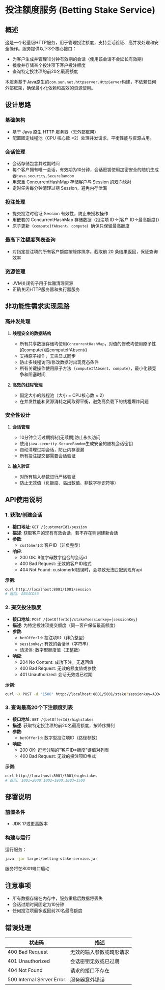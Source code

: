 # 投注额度服务 (Betting Stake Service)

## 概述

这是一个轻量级HTTP服务，用于管理投注额度，支持会话验证、高并发处理和安全操作。服务提供以下3个核心接口：
- 为客户生成并管理10分钟有效期的会话（使用该会话不会延长有效期）
- 接收并存储某个投注项下客户投注额度
- 查询特定投注项的前20名最高额度

本服务基于Java原生的`com.sun.net.httpserver.HttpServer`构建，不依赖任何外部框架，确保最小化依赖和高效的资源使用。


## 设计思路

### 基础架构
- 基于 Java 原生 HTTP 服务器（无外部框架）
- 配置固定线程池（CPU 核心数 ×2）处理并发请求，平衡性能与资源占用。
### 会话管理
- 会话存储包含其过期时间
- 每个客户拥有唯一会话，有效期为10分钟，会话密钥使用加密安全的随机生成器`java.security.SecureRandom`
- 用双重 ConcurrentHashMap 存储客户与 Session 的双向映射
- 定时任务每分钟清理过期 Session，避免内存泄漏

### 投注处理
- 提交投注时验证 Session 有效性，防止未授权操作
- 用嵌套的 ConcurrentHashMap 存储数据（投注项 ID→{客户 ID→最高额度}）
- 原子更新（`computeIfAbsent`、`compute`）确保只保留最高额度

### 最高下注额度列表查询
- 对指定投注项的所有客户额度按降序排序。截取前 20 条结果返回，保证查询效率

### 资源管理
- JVM关闭钩子用于优雅清理资源
- 正确关闭HTTP服务器和执行器服务

## 非功能性需求实现思路

### 高并发处理

1. **线程安全的数据结构**
    - 所有共享数据存储均使用`ConcurrentHashMap`，对值的修改均使用原子性的compute()或computeIfAbsent()
    - 支持原子操作，无需显式同步
    - 防止多线程访问/修改数据时出现竞态条件
    - 所有关键操作使用原子方法（`computeIfAbsent`、`compute`），最小化锁竞争和阻塞时间

2. **高效的线程管理**
    - 固定大小的线程池（大小 = CPU核心数 × 2）
    - 在并发性能和资源消耗之间取得平衡，避免高负载下的线程爆炸问题


### 安全性设计

1. **会话管理**
    - 10分钟会话过期机制(无续期)防止永久访问
    - 使用`java.security.SecureRandom`生成安全的随机会话密钥
    - 自动清理过期会话，防止内存泄漏
    - 所有投注提交都需要会话验证

2. **输入验证**
    - 对所有输入参数进行严格验证
    - 防止无效值（负额度、溢出数值、非数字标识符等）





## API使用说明

### 1. 获取/创建会话
- **接口地址**: `GET /{customerId}/session`
- **描述**: 获取客户的现有有效会话，若不存在则创建新会话
- **参数**:
    - `customerId`: 客户ID（非负整型）
- **响应**:
    - 200 OK: 8位字母数字组合的会话id
    - 400 Bad Request: 无效的客户ID格式
    - 404 Not Found: customerId错误时，会导致无法匹配到现有api

**示例**:
```bash
curl http://localhost:8001/1001/session
# 返回: AB34CD56
```

### 2. 提交投注额度
- **接口地址**: `POST /{betOfferId}/stake?sessionkey={sessionKey}`
- **描述**: 为特定投注项提交额度（同一客户保留最高额度）
- **参数**:
    - `betOfferId`: 投注项ID（非负整型）
    - `sessionkey`: 有效的会话id（字符串）
    - 请求体: 数字型额度值（正整数）
- **响应**:
    - 204 No Content: 成功下注，无返回值
    - 400 Bad Request: 无效的额度值或参数
    - 401 Unauthorized: 会话无效或已过期

**示例**:
```bash
curl -X POST -d "1500" http://localhost:8001/5001/stake?sessionkey=AB34CD56
```

### 3. 查询最高20个下注额度列表
- **接口地址**: `GET /{betOfferId}/highstakes`
- **描述**: 获取特定投注项的前20名最高额度，按降序排列
- **参数**:
    - `betOfferId`: 数字型投注项ID（路径参数）
- **响应**:
    - 200 OK: 逗号分隔的"客户ID=额度"键值对列表
    - 400 Bad Request: 无效的投注项ID格式

**示例**:
```bash
curl http://localhost:8001/5001/highstakes
# 返回: 1001=2000,1002=1800,1003=1500
```

## 部署说明

### 前置条件
- JDK 17或更高版本

### 构建与运行
   运行服务：
   ```bash
   java -jar target/betting-stake-service.jar
   ```
   服务将在8001端口启动

## 注意事项

- 所有数据存储在内存中，服务重启后数据将丢失
- 会话过期时间固定为10分钟
- 任何投注项最多返回前20名最高额度

## 错误处理

| 状态码 | 描述 |
|--------|------|
| 400 Bad Request | 无效的输入参数或畸形请求 |
| 401 Unauthorized | 会话密钥无效或已过期 |
| 404 Not Found | 请求的接口不存在 |
| 500 Internal Server Error | 服务器意外错误 |

